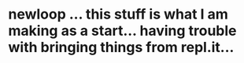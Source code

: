 # newloop ... this stuff is what I am making as a start... having trouble with bringing things from repl.it...
